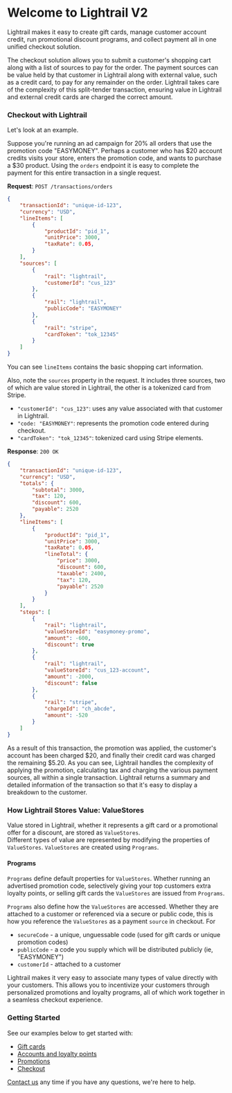 # Welcome to Lightrail V2
Lightrail makes it easy to create gift cards, manage customer account credit, run promotional discount programs, and collect payment all in one unified checkout solution.

The checkout solution allows you to submit a customer's shopping cart along with a list of sources to pay for the order. The payment sources can be value held by that customer in Lightrail along with external value, such as a credit card, to pay for any remainder on the order. Lightrail takes care of the complexity of this split-tender transaction, ensuring value in Lightrail and external credit cards are charged the correct amount.

### Checkout with Lightrail
Let's look at an example. 

Suppose you're running an ad campaign for 20% all orders that use the promotion code "EASYMONEY". 
Perhaps a customer who has $20 account credits visits your store, enters the promotion code, and wants to purchase a $30 product. Using the `orders` endpoint it is easy to complete the payment for this entire transaction in a single request.

**Request**: `POST /transactions/orders`
```json
{
    "transactionId": "unique-id-123",
    "currency": "USD",
    "lineItems": [
        {
            "productId": "pid_1",
            "unitPrice": 3000,
            "taxRate": 0.05,
        }
    ],
    "sources": [
        {
            "rail": "lightrail",
            "customerId": "cus_123"
        },
        {
            "rail": "lightrail",
            "publicCode": "EASYMONEY"
        },
        {
            "rail": "stripe",
            "cardToken": "tok_12345"
        }
    ]
}
```       

You can see `lineItems` contains the basic shopping cart information. 

Also, note the `sources` property in the request. It includes three sources, two of which are value stored in Lightrail, the other is a tokenized card from Stripe.

- `"customerId": "cus_123"`: uses any value associated with that customer in Lightrail. 
- `"code: "EASYMONEY"`: represents the promotion code entered during checkout.
- `"cardToken": "tok_12345"`: tokenized card using Stripe elements.  
 
**Response**: `200 OK`
```json
{
    "transactionId": "unique-id-123",
    "currency": "USD",
    "totals": {
        "subtotal": 3000,
        "tax": 120,
        "discount": 600,
        "payable": 2520
    },
    "lineItems": [
        {
            "productId": "pid_1",
            "unitPrice": 3000,
            "taxRate": 0.05,
            "lineTotal": {
                "price": 3000,
                "discount": 600,
                "taxable": 2400,
                "tax": 120,
                "payable": 2520
            }
        }
    ],
    "steps": [
        {
            "rail": "lightrail",
            "valueStoreId": "easymoney-promo",
            "amount": -600, 
            "discount": true
        },
        {
            "rail": "lightrail",
            "valueStoreId": "cus_123-account",
            "amount": -2000, 
            "discount": false
        },
        {
            "rail": "stripe",
            "chargeId": "ch_abcde",
            "amount": -520
        }
    ]
} 
``` 

As a result of this transaction, the promotion was applied, the customer's account has been charged $20, and finally their credit card was charged the remaining $5.20.
As you can see, Lightrail handles the complexity of applying the promotion, calculating tax and charging the various payment sources, all within a single transaction. 
Lightrail returns a summary and detailed information of the transaction so that it's easy to display a breakdown to the customer. 

### How Lightrail Stores Value: ValueStores
Value stored in Lightrail, whether it represents a gift card or a promotional offer for a discount, are stored as `ValueStores`.   
Different types of value are represented by modifying the properties of `ValueStores`. `ValueStores` are created using `Programs`. 

#### Programs
`Programs` define default properties for `ValueStores`. 
Whether running an advertised promotion code, selectively giving your top customers extra loyalty points, or selling gift cards the `ValueStores` are issued from `Programs`.

`Programs` also define how the `ValueStores` are accessed. Whether they are attached to a customer or referenced via a secure or public code, this is how you reference the `ValueStores` as a payment `source` in checkout. For
- `secureCode` - a unique, unguessable code (used for gift cards or unique promotion codes)
- `publicCode` - a code you supply which will be distributed publicly (ie, "EASYMONEY")
- `customerId` - attached to a customer

Lightrail makes it very easy to associate many types of value directly with your customers. This allows you to incentivize your customers through personalized promotions and loyalty programs, all of which work together in a seamless checkout experience. 

### Getting Started
See our examples below to get started with:

- [Gift cards](https://localhost:8181/docs/#gift-cards/gift-cards)
- [Accounts and loyalty points](https://localhost:8181/docs/#accounts/accounts-and-points)
- [Promotions](https://localhost:8181/docs/#discounts/promotions) 
- [Checkout](https://lightrailapi.docs.apiary.io/#reference/0/transactions/process-an-order)
 
[Contact us](mailto:hello@lightrail.com) any time if you have any questions, we're here to help. 
